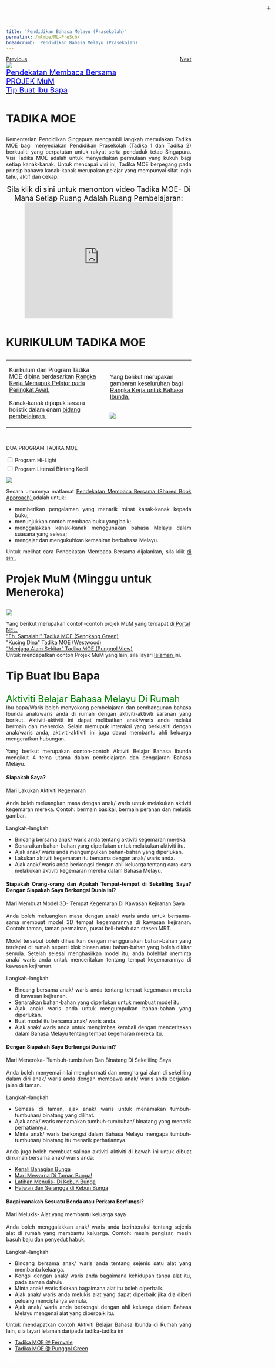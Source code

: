 ```yaml
---
title: 'Pendidikan Bahasa Melayu (Prasekolah)'
permalink: /mlmoe/ML-PreSch/
breadcrumb: 'Pendidikan Bahasa Melayu (Prasekolah)'
---
```

<html>
<body>
<style>
  table {
  font-family: arial, sans-serif;
  border-collapse: collapse;
  width: 100%;
}
  
.tb01, th, td
{
  border: 0;
}
.tb01
{
  border-collapse:collapse;
}

td{
  border: 1px solid #dddddd;
  text-align: left;
  padding: 8px;
  width:60%;
}
  * {
  box-sizing: border-box;
}

 .tab table {
   display: none;
}
.tab table:target {
  display: block;
}

.content table {
    width: 100%;
    font-family: arial, sans-serif;
     border-collapse: collapse;
}

td, th {
  border: 1px ;
  text-align: center;
  padding: 8px;
}

.atab label {
    position: relative;
    display: block;
    background: #d14165;
    color: #fff;
    font-weight: 700;
    padding: 10px;
    cursor: pointer;
 }
  .atab label::after {
  content: "+";
  font-size: 22px;
  position: absolute;
  right: 10px;
  top: 7px;
  transition: all 0.4s;
}
 .atab input[type=checkbox]:checked + label::after,
.atab input[type=radio]:checked + label::after {
    content: 'x';
    right: 14px;
    top: 7px;
  //transform:rotate(-225deg);
   /* transform: rotate(90deg); */
}
.tab-content {
  overflow: hidden;
  display: none;
  width:100%; 
}
.atab{
  margin-bottom: 5px;
  width:100%;  
}
 iframe{
border : 0;
width:80% ;
}
   a.btn:hover, a.btn:active 
{background: lightgrey;
border-radius: 12px;}

.btn {
padding-top: 10px !important;
padding-right: 23px !important;
padding-bottom: 10px !important;
padding-left: 23px !important;
margin-left:25px;
}
</style>
<!-- Global site tag (gtag.js) - Google Ads: 726049306 -->
<script async src="https://www.googletagmanager.com/gtag/js?id=AW-726049306"></script>
<script>
  window.dataLayer = window.dataLayer || [];
  function gtag(){dataLayer.push(arguments);}
  gtag('js', new Date());

  gtag('config', 'AW-726049306');
</script>
   <a href="/gallery/pameran- bahasa- melayu-malay-language-exhibitions-b/moe-curriculum/"  class="btn" style="float:left;">Previous</a>
<a href="/mlmoe/ml-prisch/" class="btn" style="float:right;">Next</a>
 <br/>
<img src="/images/ML-Pre-Sch-Header.jpg"><br/>
 <a href="#C2" style="font-size:20px"><span style="color:blue;">Pendekatan Membaca Bersama
</span></a><br/>
<a href="#C3" style="font-size:20px"><span style="color:blue;">PROJEK MuM
</span></a><br/>
 <a href="#C4" style="font-size:20px"><span style="color:blue;">Tip Buat Ibu Bapa
</span></a><br/><br/>
  <p style="text-align:justify;font-size:30px"><strong>TADIKA MOE</strong></p>
 <p style="text-align:justify;">
 Kementerian Pendidikan Singapura mengambil langkah memulakan Tadika MOE bagi menyediakan Pendidikan Prasekolah (Tadika 1 dan Tadika 2) berkualiti yang berpatutan untuk rakyat serta penduduk tetap Singapura. 
Visi Tadika MOE adalah untuk menyediakan permulaan yang kukuh bagi setiap kanak-kanak. Untuk mencapai visi ini, Tadika MOE berpegang pada prinsip bahawa kanak-kanak merupakan pelajar yang mempunyai sifat ingin tahu, aktif dan cekap.
 </p>
 <center><span style="font-size:20px;" >Sila klik di sini untuk menonton video Tadika MOE- Di Mana Setiap Ruang Adalah Ruang Pembelajaran: </span><br/>
 <iframe width="560" height="315" src="https://www.youtube.com/embed/LockyOmaNB0" frameborder="0" allow="accelerometer; autoplay; encrypted-media; gyroscope; picture-in-picture" allowfullscreen></iframe></center>
 <br/>
  <p style="font-size:30px;"><strong>KURIKULUM TADIKA MOE
 </strong>
</p>
 <table style="border:none;border-style: none;">
  <tr>
    <td><p>Kurikulum dan Program Tadika MOE dibina berdasarkan <a href="https://www.nel.moe.edu.sg/resources/frameworks-and-guidelines" target="_blank">Rangka Kerja Memupuk Pelajar pada Peringkat Awal. </a> <br/><br/>
      Kanak-kanak dipupuk secara holistik dalam enam <a href="https://www.nel.moe.edu.sg/teaching-and-learning/learning-areas/aesthetics-and-creative-expression" target="_blank">bidang pembelajaran.</a>
</p></td>
    <td><p>Yang berikut merupakan gambaran keseluruhan bagi <a href="https://www.nel.moe.edu.sg/resources/frameworks-and-guidelines
" target="_blank">Rangka Kerja untuk Bahasa Ibunda.</a></p><br/>
      <img src="/images/ML-PreSch-C1.png">  </td>
    </tr>
</table>
<br/>
<p>DUA PROGRAM TADIKA MOE
</p>
 <div class="atab">
      <input id="tab-1" type="checkbox" name="tab">
   <label for="tab-1" class="lbML">Program Hi-Light
</label>
     <div class="tab-content">
      <p style="text-align:justify;"><a href="https://beta.moe.gov.sg/preschool/moe-kindergarten/curriculum/hi-light/" target="_blank">Program Hi-Light 
</a> menyokong pembangunan kanak-kanak  secara holistik melalui pendekatan bersepadu dalam pembelajaran.  Program tersebut dirancang secara menyeluruh untuk membantu kanak-kanak memahami dunia di sekeliling mereka. Perkara ini dilakukan agar dapat menimbulkan keseronokan dan minat untuk belajar dalam diri kanak-kanak.</p>
  </div></div>
 <div class="atab">
      <input id="tab-2" type="checkbox" name="tab">
   <label for="tab-2" class="lbML">Program Literasi Bintang Kecil 
</label>
     <div class="tab-content">
      <p style="text-align:justify;"><a href="https://beta.moe.gov.sg/preschool/moe-kindergarten/curriculum/starlight/" target="_blank">Program Literasi Bintang Kecil 
</a>merangkumi Program Literasi Bintang Kecil Bahasa Inggeris dan Program Literasi Bintang Kecil Bahasa Ibunda. Program Literasi Bintang Kecil ini dibina dengan harapan agar dapat memupuk keupayaan awal kanak-kanak berdwibahasa. <br/>
      Program ini ditawarkan untuk memberikan peluang kepada kanak-kanak untuk menikmati bahasa, berkomunikasi dengan yakin dan menyedari adat dan budaya tempatan. Perkara ini dapat dicapai dengan menyediakan pengajaran dan pembelajaran bahasa yang menyeronokkan kepada kanak-kanak melalui penerokaan sumber yang dibina, seperti buku besar, lagu dan permainan berdasarkan konteks tempatan. Program ini juga memberikan peluang kepada ahli keluarga untuk turut terlibat dalam pembelajaran kanak-kanak. <br/>
       Melalui program ini, kanak-kanak akan membina kemahiran literasi awal melalui kemahiran mendengar dan bertutur.  Kemahiran ini akan membantu bagi membina asas yang kukuh dalam pembelajaran bahasa untuk masa hadapan. <br/>

</p> </div></div>

  
  <img src="/images/ML-PRESCHOOL_Image1.jpg"> <br/>

<p style="text-align:justify;">
Secara umumnya matlamat <a href="https://www.nel.moe.edu.sg/resources/bahan-bahan-buku-besar/langkah-pengajaran" target="_blank"> Pendekatan Membaca Bersama (Shared Book Approach) </a> adalah untuk:

<br/>
<ul>
<li style="text-align:justify;">memberikan pengalaman yang menarik minat kanak-kanak kepada buku; </li>
 <li style="text-align:justify;">menunjukkan contoh membaca buku yang baik; </li>
 <li style="text-align:justify;">menggalakkan kanak-kanak menggunakan bahasa Melayu dalam suasana yang selesa; </li>
 <li style="text-align:justify;">mengajar dan mengukuhkan kemahiran berbahasa Melayu.</li>
</ul>
</p>
  <p style="text-align:justify;">Untuk melihat cara Pendekatan Membaca Bersama dijalankan, sila klik <a href="https://www.youtube.com/watch?v=zZSYplOdbes" target="_blank">di sini.</a>
</p>
<p id="C3" style="font-size:30px;"><strong>Projek MuM (Minggu untuk Meneroka)</strong>
  </p>
  <img src="/images/Picture3.jpg">
  <br/>

  
<p>
Yang berikut merupakan contoh-contoh projek MuM yang terdapat di<a href="https://www.nel.moe.edu.sg/resources/aktiviti-aktiviti-saranan" target="_blank"> Portal NEL.</a><br/>
<a href="https://www.nel.moe.edu.sg/qql/slot/u575/2019-05-13/2019-04%20-%20NEL_Eh-Samalah_MK@SG_Cikgu_Dian.pdf" target="_blank">"Eh, Samalah!"  Tadika MOE (Sengkang Green)
</a><br/>
<a href="https://www.nel.moe.edu.sg/qql/slot/u575/2019-04%20Uploads/2019-03-11%20-%20NEL_ML_MK@WW_Haslilah.pdf" target="_blank">"Kucing Dina" Tadika MOE (Westwood)
 </a> <br/>
<a href="https://www.nel.moe.edu.sg/qql/slot/u568/NEL-Portal-Malay-Activity-Idea-Aktiviti-Saranan-WoW-Project-MK-Punggol-V....pdf" target="_blank">“Menjaga Alam Sekitar”  Tadika MOE (Punggol View)
</a><br/>
Untuk mendapatkan contoh Projek MuM yang lain, sila layari <a href="https://www.moe.gov.sg/preschool/moe-kindergarten/curriculum/weeks-of-wonder" target="_blank">  lelaman </a> ini.</p> 
<p id="C4" style="font-size:30px;"><strong>Tip Buat Ibu Bapa </strong>
  </p>
 <p style="text-align:justify;"><span style="font-size:25px; color:green;">Aktiviti Belajar Bahasa Melayu Di Rumah
</span>
<br/>
Ibu bapa/Waris boleh menyokong pembelajaran dan pembangunan bahasa Ibunda anak/waris anda di rumah dengan aktiviti-aktiviti saranan yang berikut. Aktiviti-aktiviti ini dapat melibatkan anak/waris anda melalui bermain dan meneroka. Selain memupuk interaksi yang berkualiti dengan anak/waris anda, aktiviti-aktiviti ini juga dapat membantu ahli keluarga mengeratkan hubungan. <br/><br/>
 Yang berikut merupakan contoh-contoh Aktiviti Belajar Bahasa Ibunda mengikut 4 tema utama dalam pembelajaran dan pengajaran Bahasa Melayu.
</p>
<h4>Siapakah Saya?</h4>
<p style="text-align:justify;">Mari Lakukan Aktiviti Kegemaran<br/><br/>
Anda boleh meluangkan masa dengan anak/ waris untuk melakukan aktiviti kegemaran mereka. Contoh: bermain basikal, bermain peranan dan melukis gambar.<br/><br/>
Langkah-langkah:</p>
<ul>
  <li style="text-align:justify;">Bincang bersama anak/ waris anda tentang aktiviti kegemaran mereka.</li>
  <li style="text-align:justify;">Senaraikan bahan-bahan yang diperlukan untuk melakukan aktiviti itu.</li>
  <li style="text-align:justify;">Ajak anak/ waris anda mengumpulkan bahan-bahan yang diperlukan.</li>
  <li style="text-align:justify;">Lakukan aktiviti kegemaran itu bersama dengan anak/ waris anda.</li>
  <li style="text-align:justify;">Ajak anak/ waris anda berkongsi dengan ahli keluarga tentang cara-cara melakukan aktiviti kegemaran mereka dalam Bahasa Melayu.</li>
  </ul>
  <h4 style="text-align:justify;">Siapakah Orang-orang dan Apakah Tempat-tempat di Sekeliling Saya?
Dengan Siapakah Saya Berkongsi Dunia ini?</h4>
<p style="text-align:justify;">Mari Membuat Model 3D- Tempat Kegemaran Di Kawasan Kejiranan Saya<br/><br/>
  Anda boleh meluangkan masa dengan anak/ waris anda untuk bersama-sama membuat model 3D tempat kegemarannya di kawasan kejiranan. Contoh: taman, taman permainan, pusat beli-belah dan stesen MRT. 
<br/><br/>Model tersebut boleh dihasilkan dengan menggunakan bahan-bahan yang terdapat di rumah seperti blok binaan atau bahan-bahan yang boleh dikitar semula. Setelah selesai menghasilkan model itu, anda bolehlah meminta anak/ waris anda untuk menceritakan tentang tempat kegemarannya di kawasan kejiranan. 
<br/><br/>Langkah-langkah:
</p>
<ul>
  <li style="text-align:justify;">Bincang bersama anak/ waris anda tentang tempat kegemaran mereka di kawasan kejiranan.</li>
  <li style="text-align:justify;">Senaraikan bahan-bahan yang diperlukan untuk membuat model itu.</li>
  <li style="text-align:justify;">Ajak anak/ waris anda untuk mengumpulkan bahan-bahan yang diperlukan.</li>
  <li style="text-align:justify;">Buat model itu bersama anak/ waris anda.</li>
   <li style="text-align:justify;">Ajak anak/ waris anda untuk mengimbas kembali dengan menceritakan dalam Bahasa Melayu tentang tempat kegemaran mereka itu. </li>
</ul>
<h4 style="text-align:justify;">Dengan Siapakah Saya Berkongsi Dunia ini?
</h4>
<p style="text-align:justify;">Mari Meneroka- Tumbuh-tumbuhan Dan Binatang Di Sekeliling Saya
<br/><br/>Anda boleh menyemai nilai menghormati dan menghargai alam di sekeliling dalam diri anak/ waris anda dengan membawa anak/ waris anda  berjalan-jalan di taman. 
<br/><br/>Langkah-langkah:
</p>
<ul>
  <li style="text-align:justify;">Semasa di taman, ajak anak/ waris untuk menamakan tumbuh-tumbuhan/ binatang yang dilihat.
</li>
   <li style="text-align:justify;">Ajak anak/ waris menamakan tumbuh-tumbuhan/ binatang yang menarik perhatiannya.
</li>
   <li style="text-align:justify;">Minta anak/ waris berkongsi dalam Bahasa Melayu mengapa tumbuh-tumbuhan/ binatang itu menarik perhatiannya.
</li>
</ul>
<p style="text-align:justify;">Anda juga boleh membuat salinan aktiviti-aktiviti di bawah ini untuk dibuat di rumah bersama anak/ waris anda:</p>
<ul>
  <li style="text-align:justify;"><a href="https://drive.google.com/file/d/1UlGdWe2XAZmS6sUjW4OC38RLq2Quj5rd/view" target="_blank"><u>Kenali Bahagian Bunga</u></a></li>
   <li style="text-align:justify;"><a href="https://drive.google.com/file/d/14W0xZ6iqck5cdvG5QJJXjWp5OpDI-lwA/view" target="_blank"><u>Mari Mewarna Di Taman Bunga!
</u></a></li>
   <li style="text-align:justify;"><a href="https://drive.google.com/file/d/1j6FOBshSUIH9rsToB8TXmlPfxBgymk_J/view" target="_blank"><u>Latihan Menulis- Di Kebun Bunga 
</u></a></li>
   <li style="text-align:justify;"><a href="https://drive.google.com/file/d/1j6FOBshSUIH9rsToB8TXmlPfxBgymk_J/view" target="_blank"><u>Haiwan dan Serangga di Kebun Bunga 
</u></a></li>
  </ul>
<h4 style="text-align:justify;">Bagaimanakah Sesuatu Benda atau Perkara Berfungsi?</h4>
<p style="text-align:justify;">Mari Melukis- Alat yang membantu keluarga saya<br/><br/>Anda boleh menggalakkan anak/ waris anda berinteraksi tentang sejenis alat di rumah yang membantu keluarga. Contoh: mesin pengisar, mesin basuh baju dan penyedut habuk. 
<br/><br/>Langkah-langkah:</p>
<ul>
  <li style="text-align:justify;">Bincang bersama anak/ waris anda tentang sejenis satu alat yang membantu keluarga. 
</li>
   <li style="text-align:justify;">Kongsi dengan anak/ waris anda bagaimana kehidupan tanpa alat itu, pada zaman dahulu.
</li>
   <li style="text-align:justify;">Minta anak/ waris fikirkan bagaimana alat itu boleh diperbaik.
</li>
   <li style="text-align:justify;">Ajak anak/ waris anda melukis alat yang dapat diperbaik jika dia diberi peluang menciptanya semula. 
</li>
   <li style="text-align:justify;">Ajak anak/ waris anda berkongsi dengan ahli keluarga dalam Bahasa Melayu mengenai alat yang diperbaik itu.
</li>
</ul>
<p style="text-align:justify;">Untuk mendapatkan contoh Aktiviti Belajar Bahasa Ibunda di Rumah yang lain, sila layari lelaman daripada tadika-tadika ini
<br/>
<ul>
 <li><a href="/gallery/pameran-bahasa-melayu-malay-language-exhibitions-c/preschool/">Tadika MOE @ Fernvale </a></li>
 <li><a href="/gallery/pameran-bahasa-melayu-malay-language-exhibitions-c/preschool/">Tadika MOE @ Punggol Green </a></li>
</ul></p>
 
 <div class="btntop"><a href="#top" style="text-decoration:none;"><span style="color:white"><b>Top</b></span></a></div>

